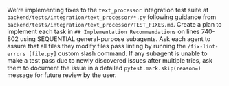 We're implementing fixes to the `text_processor` integration test suite at `backend/tests/integration/text_processor/*.py` following guidance from `backend/tests/integration/text_processor/TEST_FIXES.md`. Create a plan to implement each task in `## Implementation Recommendations` on lines 740-802 using SEQUENTIAL general-purpose subagents. Ask each agent to assure that all files they modify files pass linting by running the `/fix-lint-errors [file.py]` custom slash command. If any subagent is unable to make a test pass due to newly discovered issues after multiple tries, ask them to document the issue in a detailed `pytest.mark.skip(reason=)` message for future review by the user.